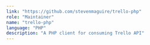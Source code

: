 ```yaml
---
link: "https://github.com/stevenmaguire/trello-php"
role: "Maintainer"
name: "trello-php"
language: "PHP"
description: "A PHP client for consuming Trello API"
---
```

